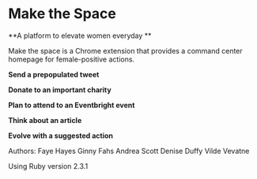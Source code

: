 

# Make the Space

**A platform to elevate women everyday **

Make the space is a Chrome extension that provides a command center homepage for female-positive actions.


**Send a prepopulated tweet**

**Donate to an important charity**

**Plan to attend to an Eventbright event**

**Think about an article**

**Evolve with a suggested action** 

Authors:
Faye Hayes
Ginny Fahs
Andrea Scott
Denise Duffy 
Vilde Vevatne

Using Ruby version 2.3.1
